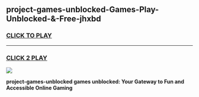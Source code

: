 
## project-games-unblocked-Games-Play-Unblocked-&-Free-jhxbd
<h3>
<a href="https://premium76.site?title=project-games-unblocked&ref=24A">CLICK TO PLAY</a></h3>
<hr>

<h3>
<a href="https://premium76.site?title=project-games-unblocked&ref=24A">CLICK 2 PLAY</a>
  
</h3>

<a href="https://premium76.site?title=project-games-unblocked&ref=24A"><img src="https://clearcache.store/games.png"></a>


**project-games-unblocked games unblocked: Your Gateway to Fun and Accessible Online Gaming**
